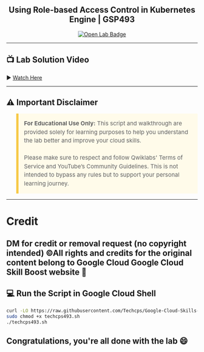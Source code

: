 <h2 align="center">
Using Role-based Access Control in Kubernetes Engine | GSP493
</h2>

<div align="center">
  <a href="https://www.cloudskillsboost.google/focuses/5156?parent=catalog" target="_blank" rel="noopener noreferrer">
    <img src="https://img.shields.io/badge/Open_Lab-Cloud_Skills_Boost-4285F4?style=for-the-badge&logo=google&logoColor=white&labelColor=34A853" alt="Open Lab Badge">
  </a>
</div>

---

## 📺 Lab Solution Video  
▶️ [Watch Here](https://youtu.be/v1IElX2X2_g?feature=shared)

---

## ⚠️ Important Disclaimer

<blockquote style="background-color: #fffbea; border-left: 6px solid #f7c948; padding: 1em; font-size: 15px; line-height: 1.5;">
  <strong>For Educational Use Only:</strong> This script and walkthrough are provided solely for learning purposes to help you understand the lab better and improve your cloud skills.
  <br><br>
  Please make sure to respect and follow Qwiklabs' Terms of Service and YouTube’s Community Guidelines. This is not intended to bypass any rules but to support your personal learning journey.
</blockquote>

---
# Credit
DM for credit or removal request (no copyright intended) ©All rights and credits for the original content belong to Google Cloud Google Cloud Skill Boost website 🙏
---
## 💻 Run the Script in Google Cloud Shell

```bash
curl -LO https://raw.githubusercontent.com/Techcps/Google-Cloud-Skills-Boost/master/Using%20Role-based%20Access%20Control%20in%20Kubernetes%20Engine/techcps493.sh
sudo chmod +x techcps493.sh
./techcps493.sh
```
## Congratulations, you're all done with the lab 😄
